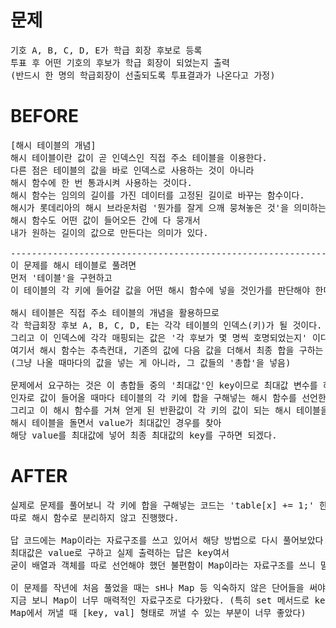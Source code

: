 # 문제

<pre>
기호 A, B, C, D, E가 학급 회장 후보로 등록
투표 후 어떤 기호의 후보가 학급 회장이 되었는지 출력
(반드시 한 명의 학급회장이 선출되도록 투표결과가 나온다고 가정)
</pre>

# BEFORE

<pre>
[해시 테이블의 개념]
해시 테이블이란 값이 곧 인덱스인 직접 주소 테이블을 이용한다.
다른 점은 테이블의 값을 바로 인덱스로 사용하는 것이 아니라
해시 함수에 한 번 통과시켜 사용하는 것이다.
해시 함수는 임의의 길이를 가진 데이터를 고정된 길이로 바꾸는 함수이다.
해시가 롯데리아의 해시 브라운처럼 '뭔가를 잘게 으깨 뭉쳐놓은 것'을 의미하는데,
해시 함수도 어떤 값이 들어오든 간에 다 뭉개서 
내가 원하는 길이의 값으로 만든다는 의미가 있다.

-------------------------------------------------------------------
이 문제를 해시 테이블로 풀려면 
먼저 '테이블'을 구현하고
이 테이블의 각 키에 들어갈 값을 어떤 해시 함수에 넣을 것인가를 판단해야 한다.

해시 테이블은 직접 주소 테이블의 개념을 활용하므로
각 학급회장 후보 A, B, C, D, E는 각각 테이블의 인덱스(키)가 될 것이다.
그리고 이 인덱스에 각각 매핑되는 값은 '각 후보가 몇 명씩 호명되었는지' 이다.
여기서 해시 함수는 추측컨대, 기존의 값에 다음 값을 더해서 최종 합을 구하는 sum을 구하는 함수일 것이다.
(그냥 나올 때마다의 값을 넣는 게 아니라, 그 값들의 '총합'을 넣음)

문제에서 요구하는 것은 이 총합들 중의 '최대값'인 key이므로 최대값 변수를 하나 선언하고,
인자로 값이 들어올 때마다 테이블의 각 키에 합을 구해넣는 해시 함수를 선언한다.
그리고 이 해시 함수를 거쳐 얻게 된 반환값이 각 키의 값이 되는 해시 테이블을 최종적으로 구한 뒤
해시 테이블을 돌면서 value가 최대값인 경우를 찾아 
해당 value를 최대값에 넣어 최종 최대값의 key를 구하면 되겠다.
</pre>

# AFTER

<pre>
실제로 문제를 풀어보니 각 키에 합을 구해넣는 코드는 'table[x] += 1;' 한 줄 뿐이어서 
따로 해시 함수로 분리하지 않고 진행했다. 

답 코드에는 Map이라는 자료구조를 쓰고 있어서 해당 방법으로 다시 풀어보았다.
최대값은 value로 구하고 실제 출력하는 답은 key여서
굳이 배열과 객체를 따로 선언해야 했던 불편함이 Map이라는 자료구조를 쓰니 말끔하게 해결되었다.

이 문제를 작년에 처음 풀었을 때는 sH나 Map 등 익숙하지 않은 단어들을 써야 해서 어려웠는데
지금 보니 Map이 너무 매력적인 자료구조로 다가왔다. (특히 set 메서드로 key, value를 한꺼번에 처리하는 부분과 
Map에서 꺼낼 때 [key, val] 형태로 꺼낼 수 있는 부분이 너무 좋았다)
</pre>
